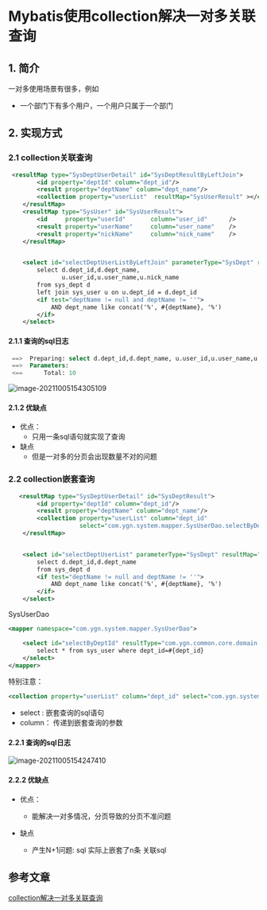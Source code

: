 # Mybatis使用collection解决一对多关联查询

## 1. 简介

一对多使用场景有很多，例如

- 一个部门下有多个用户，一个用户只属于一个部门

## 2. 实现方式

### 2.1 collection关联查询

```xml
 <resultMap type="SysDeptUserDetail" id="SysDeptResultByLeftJoin">
        <id property="deptId" column="dept_id"/>
        <result property="deptName" column="dept_name"/>
        <collection property="userList"  resultMap="SysUserResult" ></collection>
    </resultMap>
    <resultMap type="SysUser" id="SysUserResult">
        <id     property="userId"       column="user_id"      />
        <result property="userName"     column="user_name"    />
        <result property="nickName"     column="nick_name"    />
    </resultMap>


    <select id="selectDeptUserListByLeftJoin" parameterType="SysDept" resultMap="SysDeptResultByLeftJoin">
        select d.dept_id,d.dept_name,
               u.user_id,u.user_name,u.nick_name
        from sys_dept d
        left join sys_user u on u.dept_id = d.dept_id
        <if test="deptName != null and deptName != ''">
            AND dept_name like concat('%', #{deptName}, '%')
        </if>
    </select>
```

#### 2.1.1 查询的sql日志

```sql
 ==>  Preparing: select d.dept_id,d.dept_name, u.user_id,u.user_name,u.nick_name from sys_dept d left join sys_user u on u.dept_id = d.dept_id
 ==>  Parameters: 
 <==      Total: 10
```

![image-20211005154305109](https://zszblog.oss-cn-beijing.aliyuncs.com/zszblog/blogimage-master/image-20211005154305109.png)

#### 2.1.2 优缺点

- 优点：
  - 只用一条sql语句就实现了查询
- 缺点
  - 但是一对多的分页会出现数量不对的问题

### 2.2 collection嵌套查询

```xml
   <resultMap type="SysDeptUserDetail" id="SysDeptResult">
        <id property="deptId" column="dept_id"/>
        <result property="deptName" column="dept_name"/>
        <collection property="userList" column="dept_id"
                    select="com.ygn.system.mapper.SysUserDao.selectByDeptId"></collection>
    </resultMap>


    <select id="selectDeptUserList" parameterType="SysDept" resultMap="SysDeptResult">
        select d.dept_id,d.dept_name
        from sys_dept d
        <if test="deptName != null and deptName != ''">
            AND dept_name like concat('%', #{deptName}, '%')
        </if>
    </select>
```
SysUserDao

```xml
<mapper namespace="com.ygn.system.mapper.SysUserDao">

	<select id="selectByDeptId" resultType="com.ygn.common.core.domain.entity.SysUser">
		select * from sys_user where dept_id=#{dept_id}
	</select>
</mapper> 
```



特别注意：

```xml
<collection property="userList" column="dept_id" select="com.ygn.system.mapper.SysUserDao.selectByDeptId"></collection>
```

- select : 嵌套查询的sql语句
- column： 传递到嵌套查询的参数

#### 2.2.1 查询的sql日志

![image-20211005154247410](https://zszblog.oss-cn-beijing.aliyuncs.com/zszblog/blogimage-master/image-20211005154247410.png)

#### 2.2.2 优缺点

- 优点：

  - 能解决一对多情况，分页导致的分页不准问题

- 缺点

  - 产生N+1问题: sql 实际上嵌套了n条 关联sql

    

## 参考文章

[collection解决一对多关联查询](https://blog.csdn.net/zjy15203167987/article/details/79463887)
